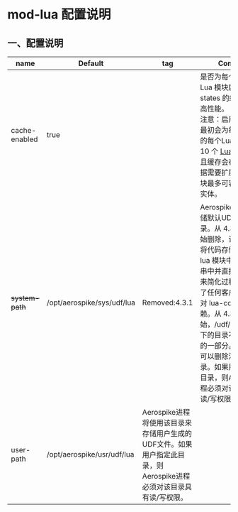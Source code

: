 # mod-lua 配置说明

## 一、配置说明
| name | Default | tag  | Comment |
| --- | --- | --- | --- |
| cache-enabled | true |      | 是否为每个已注册的 Lua 模块启用 Lua states 的缓存，以提高性能。<br/>注意：启用缓存后，最初会为每个节点上的每个Lua模块缓存 10 个 [Lua states](luaState/LuaStates.md)，并且缓存会在运行时根据需要扩展，每个模块最多可容纳 128 个实体。 |
|~~system-path~~| /opt/aerospike/sys/udf/lua| Removed:4.3.1 | Aerospike进程用于存储默认UDF文件的目录。从 4.3.1 版本开始删除，该版本通过将代码存储在 mod-lua 模块中的 C 字符串中并直接从中加载来简化过程。这消除了任何客户端/服务器对 lua-core 模块的依赖。从 4.3.1 版本开始，/udf/lua/external 下的目录不再是安装的一部分。升级后，可以删除清理这些目录。如果用户指定此目录，则Aerospike进程必须对该目录具有读/写权限。|
|user-path| /opt/aerospike/usr/udf/lua | Aerospike进程将使用该目录来存储用户生成的UDF文件。如果用户指定此目录，则Aerospike进程必须对该目录具有读/写权限。|
